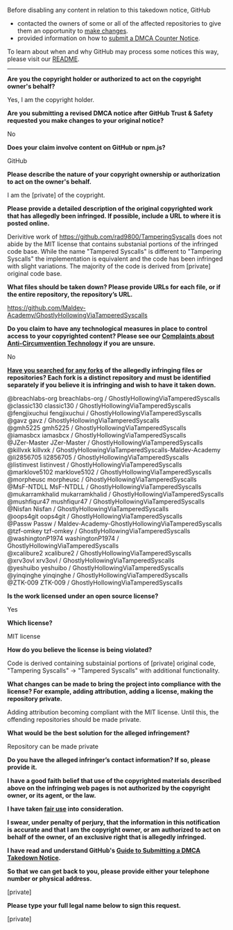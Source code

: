 Before disabling any content in relation to this takedown notice, GitHub
- contacted the owners of some or all of the affected repositories to give them an opportunity to [make changes](https://docs.github.com/en/github/site-policy/dmca-takedown-policy#a-how-does-this-actually-work).
- provided information on how to [submit a DMCA Counter Notice](https://docs.github.com/en/articles/guide-to-submitting-a-dmca-counter-notice).

To learn about when and why GitHub may process some notices this way, please visit our [README](https://github.com/github/dmca/blob/master/README.md#anatomy-of-a-takedown-notice).

---

**Are you the copyright holder or authorized to act on the copyright owner's behalf?**

Yes, I am the copyright holder.

**Are you submitting a revised DMCA notice after GitHub Trust & Safety requested you make changes to your original notice?**

No

**Does your claim involve content on GitHub or npm.js?**

GitHub

**Please describe the nature of your copyright ownership or authorization to act on the owner's behalf.**

I am the [private] of the coypright.

**Please provide a detailed description of the original copyrighted work that has allegedly been infringed. If possible, include a URL to where it is posted online.**

Derivitive work of https://github.com/rad9800/TamperingSyscalls does not abide by the MIT license that contains substanial portions of the infringed code base. While the name "Tampered Syscalls" is different to "Tampering Syscalls" the implementation is equivalent and the code has been infringed with slight variations. The majority of the code is derived from [private] original code base.

**What files should be taken down? Please provide URLs for each file, or if the entire repository, the repository’s URL.**

https://github.com/Maldev-Academy/GhostlyHollowingViaTamperedSyscalls

**Do you claim to have any technological measures in place to control access to your copyrighted content? Please see our <a href="https://docs.github.com/articles/guide-to-submitting-a-dmca-takedown-notice#complaints-about-anti-circumvention-technology">Complaints about Anti-Circumvention Technology</a> if you are unsure.**

No

**<a href="https://docs.github.com/articles/dmca-takedown-policy#b-what-about-forks-or-whats-a-fork">Have you searched for any forks</a> of the allegedly infringing files or repositories? Each fork is a distinct repository and must be identified separately if you believe it is infringing and wish to have it taken down.**

@breachlabs-org breachlabs-org / GhostlyHollowingViaTamperedSyscalls  
@classic130 classic130 / GhostlyHollowingViaTamperedSyscalls  
@fengjixuchui fengjixuchui / GhostlyHollowingViaTamperedSyscalls  
@gavz gavz / GhostlyHollowingViaTamperedSyscalls  
@gmh5225 gmh5225 / GhostlyHollowingViaTamperedSyscalls  
@iamasbcx iamasbcx / GhostlyHollowingViaTamperedSyscalls  
@JZer-Master JZer-Master / GhostlyHollowingViaTamperedSyscalls  
@killvxk killvxk / GhostlyHollowingViaTamperedSyscalls-Maldev-Academy  
@li2856705 li2856705 / GhostlyHollowingViaTamperedSyscalls  
@listinvest listinvest / GhostlyHollowingViaTamperedSyscalls  
@marklove5102 marklove5102 / GhostlyHollowingViaTamperedSyscalls  
@morpheusc morpheusc / GhostlyHollowingViaTamperedSyscalls  
@MsF-NTDLL MsF-NTDLL / GhostlyHollowingViaTamperedSyscalls  
@mukarramkhalid mukarramkhalid / GhostlyHollowingViaTamperedSyscalls  
@mushfiqur47 mushfiqur47 / GhostlyHollowingViaTamperedSyscalls  
@Nisfan Nisfan / GhostlyHollowingViaTamperedSyscalls  
@oops4git oops4git / GhostlyHollowingViaTamperedSyscalls  
@Passw Passw / Maldev-Academy-GhostlyHollowingViaTamperedSyscalls  
@tzf-omkey tzf-omkey / GhostlyHollowingViaTamperedSyscalls  
@washingtonP1974 washingtonP1974 / GhostlyHollowingViaTamperedSyscalls  
@xcalibure2 xcalibure2 / GhostlyHollowingViaTamperedSyscalls  
@xrv3ovl xrv3ovl / GhostlyHollowingViaTamperedSyscalls  
@yeshuibo yeshuibo / GhostlyHollowingViaTamperedSyscalls  
@yinqinghe yinqinghe / GhostlyHollowingViaTamperedSyscalls  
@ZTK-009 ZTK-009 / GhostlyHollowingViaTamperedSyscalls  

**Is the work licensed under an open source license?**

Yes

**Which license?**

MIT license

**How do you believe the license is being violated?**

Code is derived containing substainial portions of [private] original code, "Tampering Syscalls" -> "Tampered Syscalls" with additional functionality.

**What changes can be made to bring the project into compliance with the license? For example, adding attribution, adding a license, making the repository private.**

Adding attribution becoming compliant with the MIT license. Until this, the offending repositories should be made private.

**What would be the best solution for the alleged infringement?**

Repository can be made private

**Do you have the alleged infringer’s contact information? If so, please provide it.**

**I have a good faith belief that use of the copyrighted materials described above on the infringing web pages is not authorized by the copyright owner, or its agent, or the law.**

**I have taken <a href="https://www.lumendatabase.org/topics/22">fair use</a> into consideration.**

**I swear, under penalty of perjury, that the information in this notification is accurate and that I am the copyright owner, or am authorized to act on behalf of the owner, of an exclusive right that is allegedly infringed.**

**I have read and understand GitHub's <a href="https://docs.github.com/articles/guide-to-submitting-a-dmca-takedown-notice/">Guide to Submitting a DMCA Takedown Notice</a>.**

**So that we can get back to you, please provide either your telephone number or physical address.**

[private]

**Please type your full legal name below to sign this request.**

[private]

